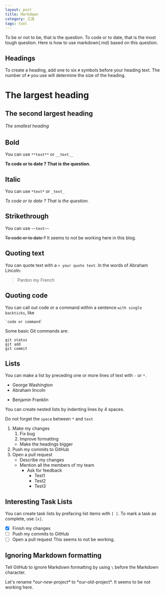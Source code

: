 ```yaml
---
layout: post
title: Markdown
category: 工具
tags: tool
---
```


To be or not to be, that is the question.
To code or to date, that is the most tough question.
Here is how to use markdown(.md) based on this question.

## Headings
To create a heading, add one to six `#` symbols before your heading text. The number of `#` you use will determine the size of the heading.

# The largest heading

## The second largest heading

###### The smallest heading

## Bold
You can use `**text**` or `__text__`

**To code or to date ?** __That is the question.__

## Italic

You can use `*text*` or `_text_`

_To code or to date ?_ _That is the question._

## Strikethrough

You can use `~~text~~`

~~To code or to date ?~~   It seems to not be working here in this blog.

## Quoting text

You can quote text with a `> your quote text`.
In the words of Abraham Lincoln:

>Pardon my French

## Quoting code

You can call out code or a command within a sentence `with single backticks`, like

```
`code or command`
```

Some basic Git commands are:
```
git status
git add
git commit
```

## Lists

You can make a list by preceding one or more lines of text with `-` or `*`.

- George Washington
- Abraham lincoln
* Benjamin Franklin

You can create nested lists by indenting lines by 4 spaces.

Do not forget the `space` between `*` and `text`

1. Make my changes
    1. Fix bug
    2. Improve formatting
      * Make the headings bigger
2. Push my commits to GitHub
3. Open a pull request
    * Describe my changes
    * Mention all the members of my team
        * Ask for feedback
            * Test1
            * Test2
            - Test3

## Interesting Task Lists

You can create task lists by prefacing list items with `[ ]`. To mark a task as complete, use `[x]`.

- [x] Finish my changes
- [ ] Push my commits to GitHub
- [ ] Open a pull request
This seems to not be working.

## Ignoring Markdown formatting

Tell GitHub to ignore Markdown formatting by using `\` before the Markdown character.

Let's rename \**our-new-project\** to \*our-old-project\*.
It seems to be not working here.

